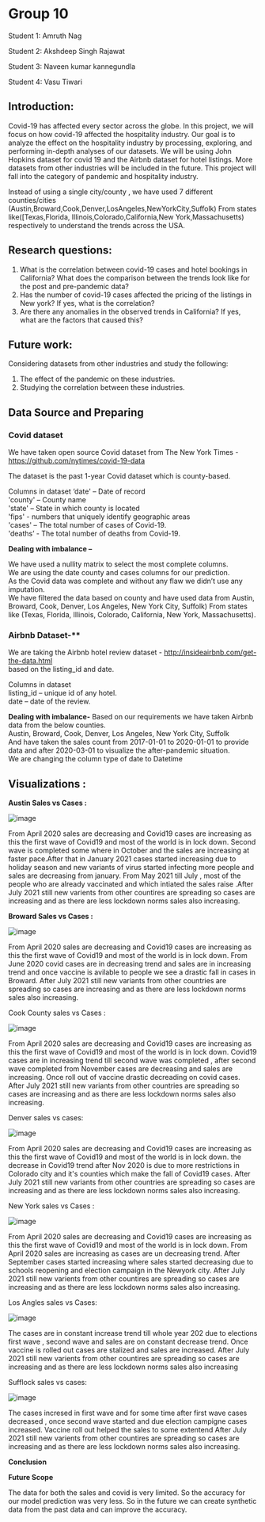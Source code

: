 # Group 10

Student 1: Amruth Nag

Student 2: Akshdeep Singh Rajawat

Student 3: Naveen kumar kannegundla

Student 4: Vasu Tiwari
 
## Introduction:

Covid-19 has affected every sector across the globe. In this project, we will focus on how
covid-19 affected the hospitality industry.  Our goal is to analyze the effect on the
hospitality industry by processing, exploring, and performing in-depth analyses
of our datasets.
We will be using John Hopkins dataset for covid 19 and the Airbnb dataset for hotel listings. More datasets from other industries will be included in the future. This project will fall into the category of pandemic and hospitality industry.


Instead of using a single city/county , we have used 7 different counties/cities (Austin,Broward,Cook,Denver,LosAngeles,NewYorkCity,Suffolk) From states like([Texas,Florida, Illinois,Colorado,California,New York,Massachusetts) respectively to understand the trends across the USA.
 
## Research questions:

1. What is the correlation between covid-19 cases and hotel bookings in California? What does the comparison between the trends look like for the post and pre-pandemic data?
2. Has the number of covid-19 cases affected the pricing of the listings in New york? If yes, what is the correlation?
3. Are there any anomalies in the observed trends in California? If yes, what are the factors that caused this?
 
## Future work:

Considering datasets from other industries and study the following:

1. The effect of the pandemic on these industries.
2. Studying the correlation between these industries.

## Data Source and Preparing

### Covid dataset 

We have taken open source Covid dataset from The New York Times - https://github.com/nytimes/covid-19-data

The dataset is the past 1-year Covid dataset which is county-based.

Columns in dataset
‘date' – Date of record  
'county' – County name  
'state' – State in which county is located  
'fips' - numbers that uniquely identify geographic areas  
'cases' – The total number of cases of Covid-19.  
'deaths’ - The total number of deaths from Covid-19.  

**Dealing with imbalance –**

We have used a nullity matrix to select the most complete columns.  
We are using the date county and cases columns for our prediction.  
As the Covid data was complete and without any flaw we didn’t use any imputation.  
We have filtered the data based on county and have used data from Austin, Broward, Cook, Denver, Los Angeles, New York City, Suffolk) From states like (Texas, Florida, Illinois, Colorado, California, New York, Massachusetts).  

### Airbnb Dataset-**

We are taking the Airbnb hotel review dataset - http://insideairbnb.com/get-the-data.html  
based on the listing_id and date.  

Columns in dataset  
listing_id – unique id of any hotel.  
date – date of the review.  

**Dealing with imbalance-**
Based on our requirements we have taken Airbnb data from the below counties.  
Austin, Broward, Cook, Denver, Los Angeles, New York City, Suffolk  
And have taken the sales count from 2017-01-01 to 2020-01-01 to provide data and after 2020-03-01 to visualize the after-pandemic situation.  
We are changing the column type of date to Datetime

## Visualizations :

**Austin Sales vs Cases :**

![image](https://user-images.githubusercontent.com/91858789/141694218-d9d51fb3-9174-4bac-babd-8b290ec12a30.png)

From April 2020 sales are decreasing and Covid19 cases are increasing as this the first wave of Covid19 and most of the world is in lock down.
Second wave is completed some where in October and the sales are increasing at faster pace.After that in January 2021 cases started increasing due to holiday season and new variants of virus started infecting more people and sales are decreasing from january.
From May 2021 till July  , most of the people who are already vaccinated and which intiated the sales raise .After July 2021 still new varients from other countires are spreading so cases are increasing and as there are less lockdown norms sales also increasing.





**Broward Sales vs Cases :**

![image](https://user-images.githubusercontent.com/91858789/141694273-f74684c3-47ab-4c67-a548-62fa4b0134b9.png)


From April 2020 sales are decreasing and Covid19 cases are increasing as this the first wave of Covid19 and most of the world is in lock down.
From June 2020  covid cases are in decreasing trend and sales are in increasing trend and once vaccine is avilable  to people we see a drastic fall in cases in Broward.
After July 2021 still new variants from other countries are spreading so cases are increasing and as there are less lockdown norms sales also increasing.


Cook County sales vs Cases :

![image](https://user-images.githubusercontent.com/91858789/141694292-4c84cdc6-2d46-4def-a570-0130b40b8556.png)

From April 2020 sales are decreasing and Covid19 cases are increasing as this the first wave of Covid19 and most of the world is in lock down.
Covid19 cases are in increasing trend till second wave was completed , after second wave completed from November cases are decreasing and sales are increasing. Once roll out of vaccine drastic decreading on covid cases.
After July 2021 still new variants from other countries are spreading so cases are increasing and as there are less lockdown norms sales also increasing.

Denver sales vs cases:

![image](https://user-images.githubusercontent.com/91858789/141694325-09dab57a-2c9c-4623-9fbc-f1716cea52f4.png)

From April 2020 sales are decreasing and Covid19 cases are increasing as this the first wave of Covid19 and most of the world is in lock down.
the decrease in Covid19 trend after Nov 2020 is due to more restrictions in Colorado city and it's counties which make the fall of Covid19 cases.
After July 2021 still new variants from other countries are spreading so cases are increasing and as there are less lockdown norms sales also increasing.

New York  sales vs Cases :

![image](https://user-images.githubusercontent.com/91858789/141694344-80452f23-5ead-48e6-a8f9-01e96a6ebe48.png)


From April 2020 sales are decreasing and Covid19 cases are increasing as this the first wave of Covid19 and most of the world is in lock down. From April 2020 sales are increasing as cases are un decreasing trend. After September cases started increasing where  sales started decreasing due to schools reopening  and election campaign in the Newyork city.
After July 2021 still new varients from other countires are spreading so cases are increasing and as there are less lockdown norms sales also increasing.


Los Angles sales vs Cases:

![image](https://user-images.githubusercontent.com/91858789/141694365-ca759032-2676-4d28-9d00-4dacdc702023.png)


The cases are in constant increase trend till whole year 202 due to elections first wave , second wave and sales are on constant decrease trend. Once vaccine is rolled out cases are stalized and sales are increased. After July 2021 still new varients from other countires are spreading so cases are increasing and as there are less lockdown norms sales also increasing


Sufflock sales vs cases: 

![image](https://user-images.githubusercontent.com/91858789/141694379-52b319dc-e433-41c7-af63-02a3205b94bb.png)


The cases incresed in first wave and for some time after first wave cases decreased , once second wave started and due  election campigne cases increased. Vaccine roll out helped the sales to some extentend After July 2021 still new varients from other countires are spreading so cases are increasing and as there are less lockdown norms sales also increasing.

**Conclusion**



**Future Scope**

The data for both the sales and covid is very limited. So the accuracy for our model prediction was very less. So in the future we can create synthetic data from the past data and can improve the accuracy.
